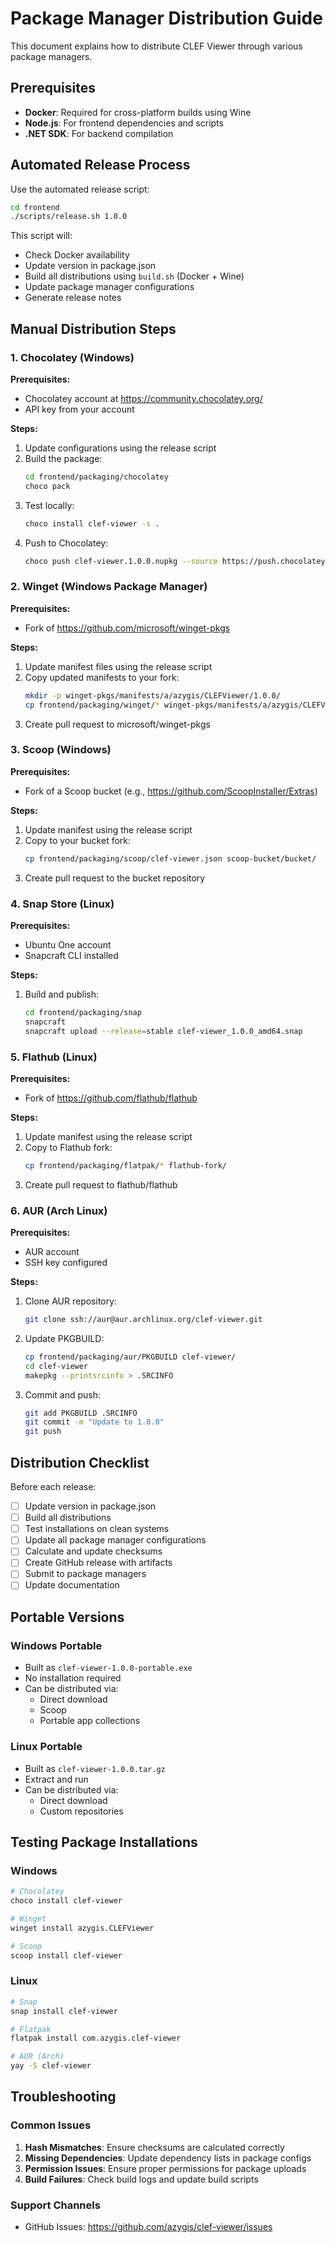 # Package Manager Distribution Guide

This document explains how to distribute CLEF Viewer through various package managers.

## Prerequisites

- **Docker**: Required for cross-platform builds using Wine
- **Node.js**: For frontend dependencies and scripts
- **.NET SDK**: For backend compilation

## Automated Release Process

Use the automated release script:

```bash
cd frontend
./scripts/release.sh 1.0.0
```

This script will:

- Check Docker availability
- Update version in package.json
- Build all distributions using `build.sh` (Docker + Wine)
- Update package manager configurations
- Generate release notes

## Manual Distribution Steps

### 1. Chocolatey (Windows)

**Prerequisites:**

- Chocolatey account at https://community.chocolatey.org/
- API key from your account

**Steps:**

1. Update configurations using the release script
2. Build the package:
    ```bash
    cd frontend/packaging/chocolatey
    choco pack
    ```
3. Test locally:
    ```bash
    choco install clef-viewer -s .
    ```
4. Push to Chocolatey:
    ```bash
    choco push clef-viewer.1.0.0.nupkg --source https://push.chocolatey.org/ --api-key YOUR_API_KEY
    ```

### 2. Winget (Windows Package Manager)

**Prerequisites:**

- Fork of https://github.com/microsoft/winget-pkgs

**Steps:**

1. Update manifest files using the release script
2. Copy updated manifests to your fork:
    ```bash
    mkdir -p winget-pkgs/manifests/a/azygis/CLEFViewer/1.0.0/
    cp frontend/packaging/winget/* winget-pkgs/manifests/a/azygis/CLEFViewer/1.0.0/
    ```
3. Create pull request to microsoft/winget-pkgs

### 3. Scoop (Windows)

**Prerequisites:**

- Fork of a Scoop bucket (e.g., https://github.com/ScoopInstaller/Extras)

**Steps:**

1. Update manifest using the release script
2. Copy to your bucket fork:
    ```bash
    cp frontend/packaging/scoop/clef-viewer.json scoop-bucket/bucket/
    ```
3. Create pull request to the bucket repository

### 4. Snap Store (Linux)

**Prerequisites:**

- Ubuntu One account
- Snapcraft CLI installed

**Steps:**

1. Build and publish:
    ```bash
    cd frontend/packaging/snap
    snapcraft
    snapcraft upload --release=stable clef-viewer_1.0.0_amd64.snap
    ```

### 5. Flathub (Linux)

**Prerequisites:**

- Fork of https://github.com/flathub/flathub

**Steps:**

1. Update manifest using the release script
2. Copy to Flathub fork:
    ```bash
    cp frontend/packaging/flatpak/* flathub-fork/
    ```
3. Create pull request to flathub/flathub

### 6. AUR (Arch Linux)

**Prerequisites:**

- AUR account
- SSH key configured

**Steps:**

1. Clone AUR repository:
    ```bash
    git clone ssh://aur@aur.archlinux.org/clef-viewer.git
    ```
2. Update PKGBUILD:
    ```bash
    cp frontend/packaging/aur/PKGBUILD clef-viewer/
    cd clef-viewer
    makepkg --printsrcinfo > .SRCINFO
    ```
3. Commit and push:
    ```bash
    git add PKGBUILD .SRCINFO
    git commit -m "Update to 1.0.0"
    git push
    ```

## Distribution Checklist

Before each release:

- [ ] Update version in package.json
- [ ] Build all distributions
- [ ] Test installations on clean systems
- [ ] Update all package manager configurations
- [ ] Calculate and update checksums
- [ ] Create GitHub release with artifacts
- [ ] Submit to package managers
- [ ] Update documentation

## Portable Versions

### Windows Portable

- Built as `clef-viewer-1.0.0-portable.exe`
- No installation required
- Can be distributed via:
    - Direct download
    - Scoop
    - Portable app collections

### Linux Portable

- Built as `clef-viewer-1.0.0.tar.gz`
- Extract and run
- Can be distributed via:
    - Direct download
    - Custom repositories

## Testing Package Installations

### Windows

```bash
# Chocolatey
choco install clef-viewer

# Winget
winget install azygis.CLEFViewer

# Scoop
scoop install clef-viewer
```

### Linux

```bash
# Snap
snap install clef-viewer

# Flatpak
flatpak install com.azygis.clef-viewer

# AUR (Arch)
yay -S clef-viewer
```

## Troubleshooting

### Common Issues

1. **Hash Mismatches**: Ensure checksums are calculated correctly
2. **Missing Dependencies**: Update dependency lists in package configs
3. **Permission Issues**: Ensure proper permissions for package uploads
4. **Build Failures**: Check build logs and update build scripts

### Support Channels

- GitHub Issues: https://github.com/azygis/clef-viewer/issues
